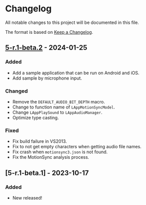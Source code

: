 # Changelog

All notable changes to this project will be documented in this file.

The format is based on [Keep a Changelog](https://keepachangelog.com/en/1.0.0/).


## [5-r.1-beta.2] - 2024-01-25

### Added

* Add a sample application that can be run on Android and iOS.
* Add sample by microphone input.

### Changed

* Remove the `DEFAULT_AUDIO_BIT_DEPTH` macro.
* Change to function name of `LAppMotionSyncModel`.
* Change `LAppPlaySound` to `LAppAudioManager`.
* Optimize type casting.

### Fixed

* Fix build failure in VS2013.
* Fix to not get empty characters when getting audio file names.
* Fix crash when `motionsync3.json` is not found.
* Fix the MotionSync analysis process.


## [5-r.1-beta.1] - 2023-10-17

### Added

* New released!


[5-r.1-beta.2]: https://github.com/Live2D/CubismNativeMotionSyncComponentsDev/compare/5-r.1-beta.1...5-r.1-beta.2

